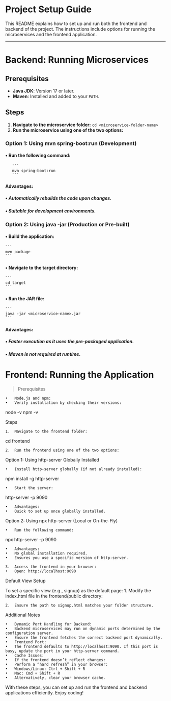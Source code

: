 # **Project Setup Guide**

This README explains how to set up and run both the frontend and backend of the project. The instructions include options for running the microservices and the frontend application.

---

# **Backend: Running Microservices**

## **Prerequisites**
- **Java JDK**: Version 17 or later.
- **Maven**: Installed and added to your `PATH`.

## **Steps**

1. **Navigate to the microservice folder:**
	   ```
	   cd <microservice-folder-name>
	   ```
2. **Run the microservice using one of the two options:**
### **Option 1: Using mvn spring-boot:run (Development)**
	
#### •	Run the following command:
	   ```
	   mvn spring-boot:run
	   ```

#### Advantages:
##### •	Automatically rebuilds the code upon changes.
##### •	Suitable for development environments.

### **Option 2: Using java -jar (Production or Pre-built)**

#### •	Build the application:
	```
	mvn package
	```

#### •	Navigate to the target directory:
	```
	cd target
 	```

#### •	Run the JAR file:
	```
	java -jar <microservice-name>.jar
 	```

#### Advantages:
##### •	Faster execution as it uses the pre-packaged application.
##### •	Maven is not required at runtime.

# **Frontend: Running the Application**

>Prerequisites

	•	Node.js and npm:
	•	Verify installation by checking their versions:

node -v
npm -v



Steps

	1.	Navigate to the frontend folder:

cd frontend


	2.	Run the frontend using one of the two options:
Option 1: Using http-server Globally Installed

	•	Install http-server globally (if not already installed):

npm install -g http-server


	•	Start the server:

http-server -p 9090


	•	Advantages:
	•	Quick to set up once globally installed.
Option 2: Using npx http-server (Local or On-the-Fly)

	•	Run the following command:

npx http-server -p 9090


	•	Advantages:
	•	No global installation required.
	•	Ensures you use a specific version of http-server.

	3.	Access the frontend in your browser:
	•	Open: http://localhost:9090

Default View Setup

To set a specific view (e.g., signup) as the default page:
	1.	Modify the index.html file in the frontend/public directory:

<script>
    window.location.href = "./src/views/signup.html";
</script>


	2.	Ensure the path to signup.html matches your folder structure.

Additional Notes

	•	Dynamic Port Handling for Backend:
	•	Backend microservices may run on dynamic ports determined by the configuration server.
	•	Ensure the frontend fetches the correct backend port dynamically.
	•	Frontend Port:
	•	The frontend defaults to http://localhost:9090. If this port is busy, update the port in your http-server command.
	•	Cache Issues:
	•	If the frontend doesn’t reflect changes:
	•	Perform a “hard refresh” in your browser:
	•	Windows/Linux: Ctrl + Shift + R
	•	Mac: Cmd + Shift + R
	•	Alternatively, clear your browser cache.

With these steps, you can set up and run the frontend and backend applications efficiently. Enjoy coding!

